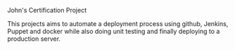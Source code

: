 John's Certification Project

This projects aims to automate a deployment process using github, Jenkins, Puppet and docker while also doing unit testing and finally deploying to a production server. 
